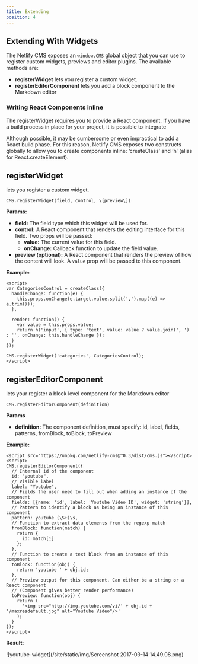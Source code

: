 ```yaml
---
title: Extending
position: 4
---
```


## Extending With Widgets

The Netlify CMS exposes an `window.CMS` global object that you can use to register custom widgets, previews and editor plugins. The available methods are:

* **registerWidget** lets you register a custom widget.
* **registerEditorComponent** lets you add a block component to the Markdown editor

### Writing React Components inline

The registerWidget requires you to provide a React component. If you have a build process in place for your project, it is possible to integrate

Although possible, it may be cumbersome or even impractical to add a React build phase. For this reason, Netlify CMS exposes two constructs globally to allow you to create components inline: ‘createClass’ and ‘h’ (alias for React.createElement).

## registerWidget

lets you register a custom widget.

    CMS.registerWidget(field, control, \[preview\])

**Params:**

* **field:** The field type which this widget will be used for.
* **control:** A React component that renders the editing interface for this field. Two props will be passed:
  * **value:** The current value for this field.
  * **onChange:** Callback function to update the field value.
* **preview (optional):** A React component that renders the preview of how the content will look. A `value` prop will be passed to this component.

**Example:**

    <script>
    var CategoriesControl = createClass({
      handleChange: function(e) {
        this.props.onChange(e.target.value.split(',').map((e) => e.trim()));
      },
    
      render: function() {
        var value = this.props.value;
        return h('input', { type: 'text', value: value ? value.join(', ') : '', onChange: this.handleChange });
      }
    });
    
    CMS.registerWidget('categories', CategoriesControl);
    </script>

## registerEditorComponent

lets your register a block level component for the Markdown editor

    CMS.registerEditorComponent(definition)

**Params**

* **definition:** The component definition, must specify: id, label, fields, patterns, fromBlock, toBlock, toPreview

**Example:**

    <script src="https://unpkg.com/netlify-cms@^0.3/dist/cms.js"></script>
    <script>
    CMS.registerEditorComponent({
      // Internal id of the component
      id: "youtube",
      // Visible label
      label: "Youtube",
      // Fields the user need to fill out when adding an instance of the component
      fields: [{name: 'id', label: 'Youtube Video ID', widget: 'string'}],
      // Pattern to identify a block as being an instance of this component
      pattern: youtube (\S+)\s,
      // Function to extract data elements from the regexp match
      fromBlock: function(match) {
        return {
          id: match[1]
        };
      },
      // Function to create a text block from an instance of this component
      toBlock: function(obj) {
        return 'youtube ' + obj.id;
      },
      // Preview output for this component. Can either be a string or a React component
      // (Component gives better render performance)
      toPreview: function(obj) {
        return (
          '<img src="http://img.youtube.com/vi/' + obj.id + '/maxresdefault.jpg" alt="Youtube Video"/>'
        );
      }
    });
    </script>

**Result:**

![youtube-widget](/site/static/img/Screenshot 2017-03-14 14.49.08.png)

